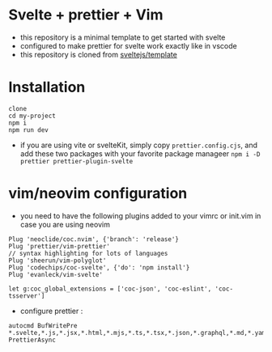 # Svelte + prettier + Vim

-   this repository is a minimal template to get started with svelte
-   configured to make prettier for svelte work exactly like in vscode
-   this repository is cloned from [sveltejs/template](https://github.com/sveltejs/template)

# Installation

```
clone
cd my-project
npm i
npm run dev
```

-   if you are using vite or svelteKit, simply copy `prettier.config.cjs`, and add these two packages with your favorite package manageer `npm i -D prettier prettier-plugin-svelte`

# vim/neovim configuration

-   you need to have the following plugins added to your vimrc or init.vim in case you are using neovim

```
Plug 'neoclide/coc.nvim', {'branch': 'release'}
Plug 'prettier/vim-prettier'
// syntax highlighting for lots of languages
Plug 'sheerun/vim-polyglot'
Plug 'codechips/coc-svelte', {'do': 'npm install'}
Plug 'evanleck/vim-svelte'

let g:coc_global_extensions = ['coc-json', 'coc-eslint', 'coc-tsserver']
```

-   configure prettier :

```
autocmd BufWritePre *.svelte,*.js,*.jsx,*.html,*.mjs,*.ts,*.tsx,*.json,*.graphql,*.md,*.yaml, PrettierAsync

```
